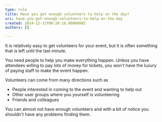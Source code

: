 ```yaml
---
type: rule
title: Have you got enough volunteers to help on the day?
uri: have-you-got-enough-volunteers-to-help-on-the-day
created: 2014-12-31T00:24:18.0000000Z
authors: []

---
```


 
It is relatively easy to get volunteers for your event, but it is often something that is left until the last minute.​​
 
You need people to help you make everything happen. Unless you have attendees willing to pay lots of money for tickets, you won't have the luxury of paying staff to make the event happen.

Volunteers can come from many directions such as

- People interested in coming to the event and wanting to help out
- Other user groups where you yourself is volunteering
- Friends and colleagues


You c​an almost not have enough volunteers and with a bit of notice you shouldn't have any problems finding them.

